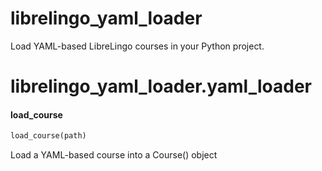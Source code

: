 <a name="librelingo_yaml_loader"></a>
# librelingo\_yaml\_loader

Load YAML-based LibreLingo courses in your Python project.

<a name="librelingo_yaml_loader.yaml_loader"></a>
# librelingo\_yaml\_loader.yaml\_loader

<a name="librelingo_yaml_loader.yaml_loader.load_course"></a>
#### load\_course

```python
load_course(path)
```

Load a YAML-based course into a Course() object

